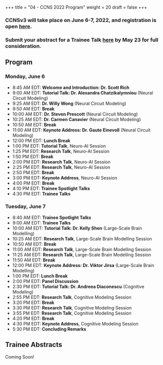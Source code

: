 +++
title = "04 - CCNS 2022 Program"
weight = 20
draft = false
+++

### CCNSv3 will take place on June 6-7, 2022, and registration is open [here](https://www.crowdcast.io/e/ccnsv3/register).

### Submit your abstract for a Trainee Talk [here](https://forms.gle/thSZWMyr4uxHQLJi9) by May 23 for full consideration.

## Program
### Monday, June 6
* 8:45 AM EDT: **Welcome and Introduction: Dr. Scott Rich**
* 9:00 AM EDT: **Tutorial Talk: Dr. Alexandra Chatzikalymniou** (Neural Circuit Modeling)
* 9:25 AM EDT: **Dr. Willy Wong** (Neural Circuit Modeling) 
* 9:50 AM EDT: **Break**
* 10:00 AM EDT: **Dr. Steven Prescott** (Neural Circuit Modeling) 
* 10:25 AM EDT: **Dr. Carmen Canavier** (Neural Circuit Modeling)
* 10:50 AM EDT: **Break**
* 11:00 AM EDT: **Keynote Address: Dr. Gaute Einevoll** (Neural Circuit Modeling)
* 12:00 PM EDT: **Lunch Break**
* 1:00 PM EDT: **Tutorial Talk**, Neuro-AI Session
* 1:25 PM EDT: **Research Talk**, Neuro-AI Session
* 1:50 PM EDT: **Break**
* 2:00 PM EDT: **Research Talk**, Neuro-AI Session
* 2:25 PM EDT: **Research Talk**, Neuro-AI Session
* 2:50 PM EDT: **Break**
* 3:00 PM EDT: **Keynote Address**, Neuro-AI Session
* 4:00 PM EDT: **Break**
* 4:10 PM EDT: **Trainee Spotlight Talks**
* 4:30 PM EDT: **Trainee Talks**


### Tuesday, June 7
* 8:40 AM EDT: **Trainee Spotlight Talks**
* 9:00 AM EDT: **Trainee Talks**
* 10:00 AM EDT: **Tutorial Talk: Dr. Kelly Shen** (Large-Scale Brain Modelling)
* 10:25 AM EDT: **Research Talk**, Large-Scale Brain Modelling Session
* 10:50 AM EDT: **Break**
* 11:00 AM EDT: **Research Talk**, Large-Scale Brain Modelling Session
* 11:25 AM EDT: **Research Talk**, Large-Scale Brain Modelling Session
* 11:50 AM EDT: **Break**
* 12:00 PM EDT: **Keynote Address: Dr. Viktor Jirsa** (Large-Scale Brain Modelling)
* 1:00 PM EDT: **Lunch Break**
* 2:00 PM EDT: **Panel Discussion**
* 2:30 PM EDT: **Tutorial Talk: Dr. Andreea Diaconescu** (Cognitive Modeling)
* 2:55 PM EDT: **Research Talk**, Cognitive Modeling Session
* 3:20 PM EDT: **Break**
* 3:30 PM EDT: **Research Talk**, Cognitive Modeling Session
* 3:55 PM EDT: **Research Talk**, Cognitive Modeling Session
* 4:20 PM EDT: **Break**
* 4:30 PM EDT: **Keynote Address**, Cognitive Modeling Session
* 5:30 PM EDT: **Concluding Remarks**

## Trainee Abstracts
Coming Soon!
